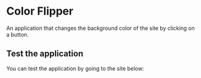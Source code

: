 # Color Flipper

An application that changes the background color of the site by clicking on a button.

## Test the application

You can test the application by going to the site below:

